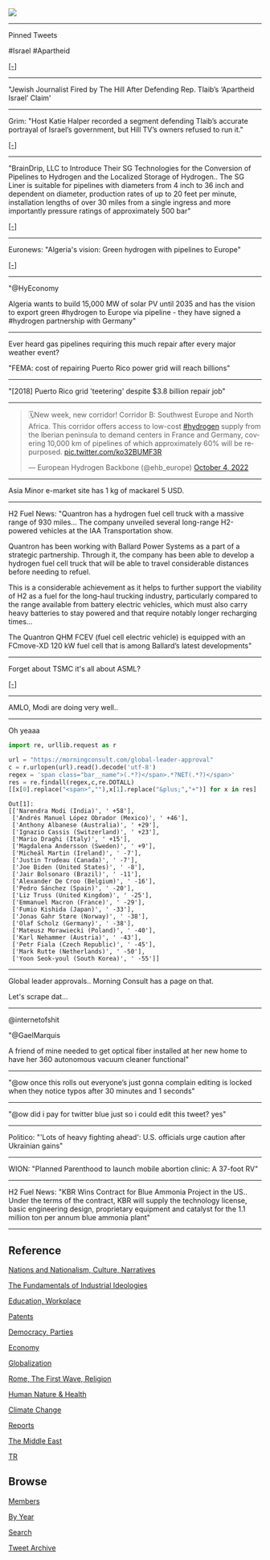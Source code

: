 <img src="https://drive.google.com/uc?export=view&id=1B2wf9R7AMH1d7Vw6e2mucLbIQ5NSjir7"/>

---

Pinned Tweets

\#Israel \#Apartheid 

[[-]](https://youtu.be/3a7d4Qa8M6I?t=390)

---

"Jewish Journalist Fired by The Hill After Defending Rep. Tlaib’s
‘Apartheid Israel’ Claim'

---

Grim: "Host Katie Halper recorded a segment defending Tlaib’s accurate
portrayal of Israel’s government, but Hill TV’s owners refused to run
it."

[[-]](https://theintercept.com/2022/09/29/hill-tv-israel-apartheid-rashida-tlaib-censorship/)

---

"BrainDrip, LLC to Introduce Their SG Technologies for the Conversion
of Pipelines to Hydrogen and the Localized Storage of Hydrogen.. The
SG Liner is suitable for pipelines with diameters from 4 inch to 36
inch and dependent on diameter, production rates of up to 20 feet per
minute, installation lengths of over 30 miles from a single ingress
and more importantly pressure ratings of approximately 500 bar"

[[-]](https://www.pr.com/press-release/870351)

---

Euronews: "Algeria's vision: Green hydrogen with pipelines to Europe"

[[-]](https://de.euronews.com/2022/10/03/algeriens-vision-gruner-wasserstoff-mit-pipelines-nach-europa)

---

"@HyEconomy

Algeria wants to build 15,000 MW of solar PV until 2035 and has the
vision to export green #hydrogen to Europe via pipeline - they have
signed a #hydrogen partnership with Germany"

---

Ever heard gas pipelines requiring this much repair after every major
weather event?

"FEMA: cost of repairing Puerto Rico power grid will reach billions"

---

"[2018] Puerto Rico grid 'teetering' despite $3.8 billion repair job"

---

<blockquote class="twitter-tweet"><p lang="en" dir="ltr">🗓️New week, new corridor! Corridor B: Southwest Europe and North Africa. This corridor offers access to low-cost <a href="https://twitter.com/hashtag/hydrogen?src=hash&amp;ref_src=twsrc%5Etfw">#hydrogen</a> supply from the Iberian peninsula to demand centers in France and Germany, covering 10,000 km of pipelines of which approximately 60% will be repurposed. <a href="https://t.co/ko32BUMF3R">pic.twitter.com/ko32BUMF3R</a></p>&mdash; European Hydrogen Backbone (@ehb_europe) <a href="https://twitter.com/ehb_europe/status/1577222333781401600?ref_src=twsrc%5Etfw">October 4, 2022</a></blockquote> <script async src="https://platform.twitter.com/widgets.js" charset="utf-8"></script>

---

Asia Minor e-market site has 1 kg of mackarel 5 USD. 

---

H2 Fuel News: "Quantron has a hydrogen fuel cell truck with a massive
range of 930 miles...  The company unveiled several long-range
H2-powered vehicles at the IAA Transportation show.

Quantron has been working with Ballard Power Systems as a part of a
strategic partnership. Through it, the company has been able to
develop a hydrogen fuel cell truck that will be able to travel
considerable distances before needing to refuel.

This is a considerable achievement as it helps to further support the
viability of H2 as a fuel for the long-haul trucking industry,
particularly compared to the range available from battery electric
vehicles, which must also carry heavy batteries to stay powered and
that require notably longer recharging times...

The Quantron QHM FCEV (fuel cell electric vehicle) is equipped with an
FCmove-XD 120 kW fuel cell that is among Ballard’s latest
developments"

---

Forget about TSMC it's all about ASML?

[[-]](https://youtu.be/Shuv9-MJBEU?t=37)

---

AMLO, Modi are doing very well..

---

Oh yeaaa

```python
import re, urllib.request as r

url = "https://morningconsult.com/global-leader-approval"
c = r.urlopen(url).read().decode('utf-8')
regex = 'span class="bar__name">(.*?)</span>.*?NET(.*?)</span>'
res = re.findall(regex,c,re.DOTALL)
[[x[0].replace("<span>",""),x[1].replace("&plus;","+")] for x in res]
```

```text
Out[1]: 
[['Narendra Modi (India)', ' +58'],
 ['Andrés Manuel López Obrador (Mexico)', ' +46'],
 ['Anthony Albanese (Australia)', ' +29'],
 ['Ignazio Cassis (Switzerland)', ' +23'],
 ['Mario Draghi (Italy)', ' +15'],
 ['Magdalena Andersson (Sweden)', ' +9'],
 ['Micheál Martin (Ireland)', ' -7'],
 ['Justin Trudeau (Canada)', ' -7'],
 ['Joe Biden (United States)', ' -8'],
 ['Jair Bolsonaro (Brazil)', ' -11'],
 ['Alexander De Croo (Belgium)', ' -16'],
 ['Pedro Sánchez (Spain)', ' -20'],
 ['Liz Truss (United Kingdom)', ' -25'],
 ['Emmanuel Macron (France)', ' -29'],
 ['Fumio Kishida (Japan)', ' -33'],
 ['Jonas Gahr Støre (Norway)', ' -38'],
 ['Olaf Scholz (Germany)', ' -38'],
 ['Mateusz Morawiecki (Poland)', ' -40'],
 ['Karl Nehammer (Austria)', ' -43'],
 ['Petr Fiala (Czech Republic)', ' -45'],
 ['Mark Rutte (Netherlands)', ' -50'],
 ['Yoon Seok-youl (South Korea)', ' -55']]
```

---

Global leader approvals.. Morning Consult has a page on that.

Let's scrape dat...

---

@internetofshit

"@GaelMarquis

A friend of mine needed to get optical fiber installed at her new home
to have her 360 autonomous vacuum cleaner functional"

---

"@ow once this rolls out everyone’s just gonna complain editing is
locked when they notice typos after 30 minutes and 1 seconds"

---

"@ow did i pay for twitter blue just so i could edit this tweet? yes"

---

Politico: "'Lots of heavy fighting ahead': U.S. officials urge caution
after Ukrainian gains"

---

WION: "Planned Parenthood to launch mobile abortion clinic: A 37-foot
RV"

---

H2 Fuel News: "KBR Wins Contract for Blue Ammonia Project in the
US.. Under the terms of the contract, KBR will supply the technology
license, basic engineering design, proprietary equipment and catalyst
for the 1.1 million ton per annum blue ammonia plant"

---

## Reference

[Nations and Nationalism, Culture, Narratives](2013/02/nations-and-nationalism.html)

[The Fundamentals of Industrial Ideologies](2011/04/fundamentals-of-industrial-ideologies.html)

[Education, Workplace](2017/09/education-workplace.html)

[Patents](2018/09/patents.html)

[Democracy, Parties](2016/11/democracy.html)

[Economy](2018/05/economy.html)

[Globalization](2018/09/globalization.html)

[Rome, The First Wave, Religion](2017/12/rome.html)

[Human Nature & Health](2020/07/human-nature.html)

[Climate Change](2018/12/climate.html)

[Reports](2019/05/reports.html)

[The Middle East](2019/07/middleeast.html)

[TR](../tr)

## Browse

[Members](2022/08/members.html)

[By Year](years.html)

[Search](search.html)

[Tweet Archive](tweets/index.html)
